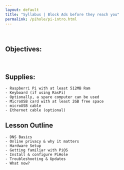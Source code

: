 ```yaml
---
layout: default
title: "Syllabus | Block Ads before they reach you"
permalink: /pihole/pi-intro.html
---          
```


<br>  

## Objectives:


<br>

## Supplies:
    - Raspberri Pi with at least 512MB Ram
    - Keyboard (if using RasPi)
    - Optionally, a spare computer can be used
    - MicroUSB card with at least 2GB free space
    - microUSB cable
    - Ethernet cable (optional)
## Lesson Outline
    - DNS Basics
    - Online privacy & why it matters
    - Hardware Setup
    - Getting familiar with PiOS
    - Install & configure PiHole
    - Troubleshooting & Updates
    - What now?